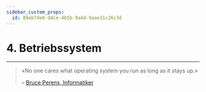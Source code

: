 ```yaml
---
sidebar_custom_props:
  id: 88eb7de8-d4ce-4b5b-9a4d-9aae31c26c3d
---
```

# 4. Betriebssystem
---

> «No one cares what operating system you run as long as it stays up.»
>
> – [Bruce Perens, Informatiker][1]

[1]: https://de.wikipedia.org/wiki/Bruce_Perens
